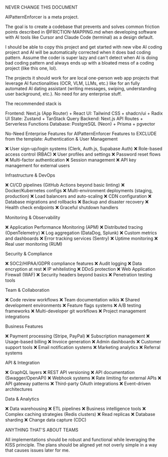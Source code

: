 NEVER CHANGE THIS DOCUMENT

AIPatternEnforcer is a meta project.

The goal is to create a codebase that prevents and solves common friction points described in @FRICTION-MAPPING.md when developing software with AI tools like Cursor and Claude Code (terminal) as a design default.

I should be able to copy this project and get started with new vibe AI coding project and AI will be automatically corrected when it does bad coding pattern. Assume the coder is super lazy and can't detect when AI is doing bad coding pattern and always ends up with a bloated mess of a coding project (like this one, lol).

The projects it should work for are local one-person web app projects that leverage AI functionalities (OCR, VLM, LLMs, etc.) like for an fully automated AI dating assistant (writing messages, swiping, understanding user background, etc.). No need for any enterprise stuff.

The recommended stack is

Frontend: Next.js (App Router) + React
UI: Tailwind CSS + shadcn/ui + Radix UI
State: Zustand + TanStack Query
Backend: Next.js API Routes + Serverless Functions
Database: PostgreSQL (Neon) + Prisma + pgvector

No-Need Enterprise Features for AIPatternEnforcer
Features to EXCLUDE from the template:
Authentication & User Management

❌ User sign-up/login systems (Clerk, Auth.js, Supabase Auth)
❌ Role-based access control (RBAC)
❌ User profiles and settings
❌ Password reset flows
❌ Multi-factor authentication
❌ Session management
❌ API key management for external users

Infrastructure & DevOps

❌ CI/CD pipelines (GitHub Actions beyond basic linting)
❌ Docker/Kubernetes configs
❌ Multi-environment deployments (staging, production)
❌ Load balancers and auto-scaling
❌ CDN configuration
❌ Database migrations and rollbacks
❌ Backup and disaster recovery
❌ Health check endpoints
❌ Graceful shutdown handlers

Monitoring & Observability

❌ Application Performance Monitoring (APM)
❌ Distributed tracing (OpenTelemetry)
❌ Log aggregation (DataDog, Splunk)
❌ Custom metrics and dashboards
❌ Error tracking services (Sentry)
❌ Uptime monitoring
❌ Real user monitoring (RUM)

Security & Compliance

❌ SOC2/HIPAA/GDPR compliance features
❌ Audit logging
❌ Data encryption at rest
❌ IP whitelisting
❌ DDoS protection
❌ Web Application Firewall (WAF)
❌ Security headers beyond basics
❌ Penetration testing tools

Team & Collaboration

❌ Code review workflows
❌ Team documentation wikis
❌ Shared development environments
❌ Feature flags systems
❌ A/B testing frameworks
❌ Multi-developer git workflows
❌ Project management integrations

Business Features

❌ Payment processing (Stripe, PayPal)
❌ Subscription management
❌ Usage-based billing
❌ Invoice generation
❌ Admin dashboards
❌ Customer support tools
❌ Email notification systems
❌ Marketing analytics
❌ Referral systems

API & Integration

❌ GraphQL layers
❌ REST API versioning
❌ API documentation (Swagger/OpenAPI)
❌ Webhook systems
❌ Rate limiting for external APIs
❌ API gateway patterns
❌ Third-party OAuth integrations
❌ Event-driven architectures

Data & Analytics

❌ Data warehousing
❌ ETL pipelines
❌ Business intelligence tools
❌ Complex caching strategies (Redis clusters)
❌ Read replicas
❌ Database sharding
❌ Change data capture (CDC)

ANYTHING THAT'S ABOUT TEAMS

All implementations should be robust and functional while leveraging the KISS principle. The plans should be aligned yet not overly simple in a way that causes issues later for me.
